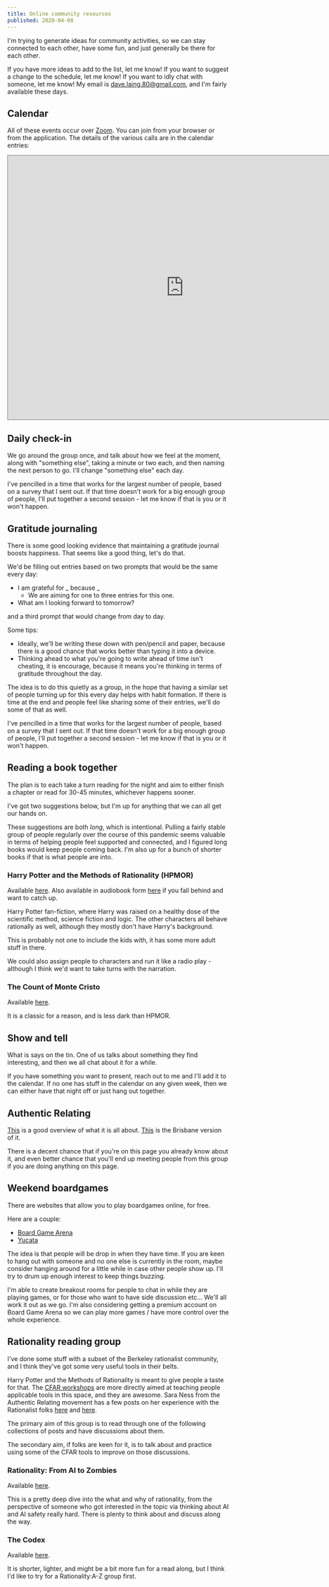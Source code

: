 ```yaml
---
title: Online community resources
published: 2020-04-08
---
```


I'm trying to generate ideas for community activities, so we can stay connected to each other, have some fun, and just generally be there for each other.

If you have more ideas to add to the list, let me know! If you want to suggest a change to the schedule, let me know!  If you want to idly chat with someone, let me know!  My email is dave.laing.80@gmail.com, and I'm fairly available these days.

## Calendar

All of these events occur over [Zoom](https://zoom.us/).  You can join from your browser or from the application.  The details of the various calls are in the calendar entries:

<iframe src="https://calendar.google.com/calendar/embed?height=600&amp;wkst=1&amp;bgcolor=%23ffffff&amp;ctz=Australia%2FBrisbane&amp;src=ajF0c2NiMDJtY2ZsczkwYm1wMm42anAwNDRAZ3JvdXAuY2FsZW5kYXIuZ29vZ2xlLmNvbQ&amp;color=%23B39DDB&amp;showCalendars=0&amp;showTitle=1&amp;mode=AGENDA&amp;showPrint=0&amp;title=Online%20community%20events" style="border:solid 1px #777" width="800" height="600" frameborder="0" scrolling="no"></iframe>

## Daily check-in

We go around the group once, and talk about how we feel at the moment, along with "something else", taking a minute or two each, and then naming the next person to go.  I'll change "something else" each day.

I've pencilled in a time that works for the largest number of people, based on a survey that I sent out.  If that time doesn't work for a big enough group of people, I'll put together a second session - let me know if that is you or it won't happen.

## Gratitude journaling

There is some good looking evidence that maintaining a gratitude journal boosts happiness.  That seems like a good thing, let's do that.

We'd be filling out entries based on two prompts that would be the same every day:

- I am grateful for _ because _
  - We are aiming for one to three entries for this one.
- What am I looking forward to tomorrow?

and a third prompt that would change from day to day.

Some tips:

- Ideally, we'll be writing these down with pen/pencil and paper, because there is a good chance that works better than typing it into a device.
- Thinking ahead to what you're going to write ahead of time isn't cheating, it is encourage, because it means you're thinking in terms of gratitude throughout the day.

The idea is to do this quietly as a group, in the hope that having a similar set of people turning up for this every day helps with habit formation.  If there is time at the end and people feel like sharing some of their entries, we'll do some of that as well.

I've pencilled in a time that works for the largest number of people, based on a survey that I sent out.  If that time doesn't work for a big enough group of people, I'll put together a second session - let me know if that is you or it won't happen.

## Reading a book together

The plan is to each take a turn reading for the night and aim to either finish a chapter or read for 30-45 minutes, whichever happens sooner.

I've got two suggestions below, but I'm up for anything that we can all get our hands on.

These suggestions are both _long_, which is intentional.  Pulling a fairly stable group of people regularly over the course of this pandemic seems valuable in terms of helping people feel supported and connected, and I figured long books would keep people coming back.  I'm also up for a bunch of shorter books if that is what people are into.

### Harry Potter and the Methods of Rationality (HPMOR)

Available [here](http://www.hpmor.com/).
Also available in audiobook form [here](http://www.hpmorpodcast.com/?page_id=56) if you fall behind and want to catch up.

Harry Potter fan-fiction, where Harry was raised on a healthy dose of the scientific method, science fiction and logic.  The other characters all behave rationally as well, although they mostly don't have Harry's background.

This is probably not one to include the kids with, it has some more adult stuff in there.

We could also assign people to characters and run it like a radio play - although I think we'd want to take turns with the narration.

### The Count of Monte Cristo

Available [here](http://www.gutenberg.org/ebooks/1184).

It is a classic for a reason, and is less dark than HPMOR.

## Show and tell

What is says on the tin.  One of us talks about something they find interesting, and then we all chat about it for a while.

If you have something you want to present, reach out to me and I'll add it to the calendar.  If no one has stuff in the calendar on any given week, then we can either have that night off or just hang out together.

## Authentic Relating

[This](https://www.theatlantic.com/health/archive/2017/11/the-club-where-you-bare-your-soul-to-strangers/545786/) is a good overview of what it is all about.
[This](https://www.brisbaneauthentics.com/) is the Brisbane version of it.

There is a decent chance that if you're on this page you already know about it, and even better chance that you'll end up meeting people from this group if you are doing anything on this page.

## Weekend boardgames

There are websites that allow you to play boardgames online, for free.

Here are a couple:

- [Board Game Arena](https://en.boardgamearena.com/join) 
- [Yucata](https://www.yucata.de/en/)

The idea is that people will be drop in when they have time.  If you are keen to hang out with someone and no one else is currently in the room, maybe consider hanging around for a little while in case other people show up.  I'll try to drum up enough interest to keep things buzzing.

I'm able to create breakout rooms for people to chat in while they are playing games, or for those who want to have side discussion etc... We'll all work it out as we go.  I'm also considering getting a premium account on Board Game Arena so we can play more games / have more control over the whole experience.

## Rationality reading group

I've done some stuff with a subset of the Berkeley rationalist community, and I think they've got some very useful tools in their belts.

Harry Potter and the Methods of Rationality is meant to give people a taste for that.  The [CFAR workshops](https://rationality.org/workshops/upcoming) are more directly aimed at teaching people applicable tools in this space, and they are awesome.  Sara Ness from the Authentic Relating movement has a few posts on her experience with the Rationalist folks [here](https://www.patreon.com/posts/rationalists-and-8403545) and [here](https://www.patreon.com/posts/rationality-15187409).

The primary aim of this group is to read through one of the following collections of posts and have discussions about them.

The secondary aim, if folks are keen for it, is to talk about and practice using some of the CFAR tools to improve on those discussions.

### Rationality: From AI to Zombies

Available [here](https://www.lesswrong.com/rationality).

This is a pretty deep dive into the what and why of rationality, from the perspective of someone who got interested in the topic via thinking about AI and AI safety really hard.  There is plenty to think about and discuss along the way.

### The Codex

Available [here](https://www.lesswrong.com/codex).

It is shorter, lighter, and might be a bit more fun for a read along, but I think I'd like to try for a Rationality:A-Z group first.


